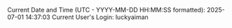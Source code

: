 Current Date and Time (UTC - YYYY-MM-DD HH:MM:SS formatted): 2025-07-01 14:37:03
Current User's Login: luckyaiman
